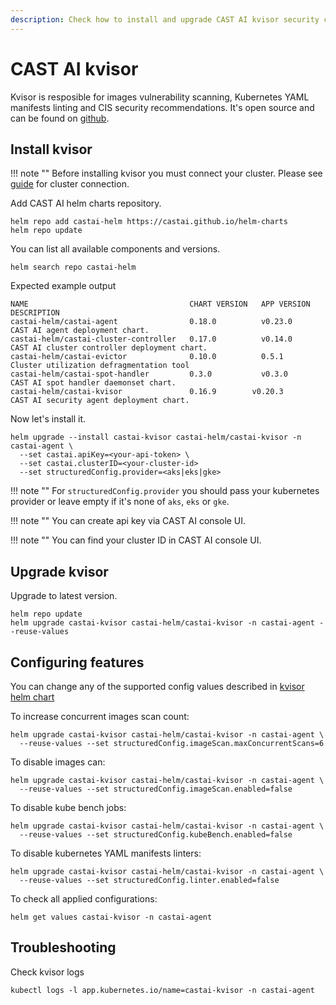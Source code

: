 ```yaml
---
description: Check how to install and upgrade CAST AI kvisor security component
---
```


# CAST AI kvisor

Kvisor is resposible for images vulnerability scanning, Kubernetes YAML manifests linting and CIS security recommendations.
It's open source and can be found on [github](https://github.com/castai/kvisor).

## Install kvisor

!!! note ""
    Before installing kvisor you must connect your cluster. Please see [guide](../getting-started/overview.md) for cluster connection.

Add CAST AI helm charts repository.

```shell
helm repo add castai-helm https://castai.github.io/helm-charts
helm repo update
```

You can list all available components and versions.

```shell
helm search repo castai-helm
```

Expected example output

```
NAME                                    CHART VERSION   APP VERSION     DESCRIPTION
castai-helm/castai-agent                0.18.0          v0.23.0         CAST AI agent deployment chart.
castai-helm/castai-cluster-controller   0.17.0          v0.14.0         CAST AI cluster controller deployment chart.
castai-helm/castai-evictor              0.10.0          0.5.1           Cluster utilization defragmentation tool
castai-helm/castai-spot-handler         0.3.0           v0.3.0          CAST AI spot handler daemonset chart.
castai-helm/castai-kvisor               0.16.9        v0.20.3         CAST AI security agent deployment chart.
```

Now let's install it.

```shell
helm upgrade --install castai-kvisor castai-helm/castai-kvisor -n castai-agent \
  --set castai.apiKey=<your-api-token> \
  --set castai.clusterID=<your-cluster-id>
  --set structuredConfig.provider=<aks|eks|gke>
```

!!! note ""
    For `structuredConfig.provider` you should pass your kubernetes provider or leave empty if it's none of `aks`, `eks` or `gke`.

!!! note ""
    You can create api key via CAST AI console UI.

!!! note ""
    You can find your cluster ID in CAST AI console UI.

## Upgrade kvisor

Upgrade to latest version.

```shell
helm repo update
helm upgrade castai-kvisor castai-helm/castai-kvisor -n castai-agent --reuse-values
```

## Configuring features

You can change any of the supported config values described in [kvisor helm chart](https://github.com/castai/kvisor/blob/main/charts/castai-kvisor/values.yaml#L42)

To increase concurrent images scan count:

```shell
helm upgrade castai-kvisor castai-helm/castai-kvisor -n castai-agent \
  --reuse-values --set structuredConfig.imageScan.maxConcurrentScans=6
```

To disable images can:

```shell
helm upgrade castai-kvisor castai-helm/castai-kvisor -n castai-agent \
  --reuse-values --set structuredConfig.imageScan.enabled=false
```

To disable kube bench jobs:

```shell
helm upgrade castai-kvisor castai-helm/castai-kvisor -n castai-agent \
  --reuse-values --set structuredConfig.kubeBench.enabled=false
```

To disable kubernetes YAML manifests linters:

```shell
helm upgrade castai-kvisor castai-helm/castai-kvisor -n castai-agent \
  --reuse-values --set structuredConfig.linter.enabled=false
```

To check all applied configurations:
```shell
helm get values castai-kvisor -n castai-agent
```

## Troubleshooting

Check kvisor logs

```shell
kubectl logs -l app.kubernetes.io/name=castai-kvisor -n castai-agent
```
